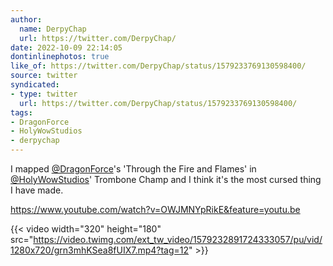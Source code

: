 ```yaml
---
author:
  name: DerpyChap
  url: https://twitter.com/DerpyChap/
date: 2022-10-09 22:14:05
dontinlinephotos: true
like_of: https://twitter.com/DerpyChap/status/1579233769130598400/
source: twitter
syndicated:
- type: twitter
  url: https://twitter.com/DerpyChap/status/1579233769130598400/
tags:
- DragonForce
- HolyWowStudios
- derpychap
---
```


I mapped [@DragonForce](https://twitter.com/DragonForce/)'s 'Through the Fire and Flames' in [@HolyWowStudios](https://twitter.com/HolyWowStudios/)' Trombone Champ and I think it's the most cursed thing I have made.



https://www.youtube.com/watch?v=OWJMNYpRikE&feature=youtu.be 

{{< video width="320" height="180" src="https://video.twimg.com/ext_tw_video/1579232891724333057/pu/vid/1280x720/grn3mhKSea8fUIX7.mp4?tag=12" >}}